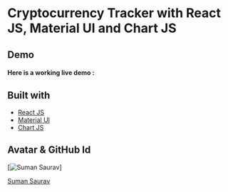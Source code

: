 # Cryptocurrency Tracker with React JS, Material UI and Chart JS

## Demo
#### Here is a working live demo :  

## Built with 

- [React JS](https://reactjs.org/)
- [Material UI](https://v4.mui.com/)
- [Chart JS](https://reactchartjs.github.io/react-chartjs-2/#/)

## Avatar & GitHub Id

[![Suman Saurav](https://avatars.githubusercontent.com/u/72297881?s=400&u=289a37698274951c044101257b33bc5d31e9512e&v=4)]

[Suman Saurav](https://github.com/sumansaurav143)